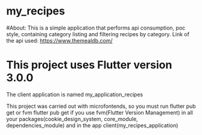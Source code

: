 # my_recipes

#About:
This is a simple application that performs api consumption, poc style, containing category listing and filtering recipes by category.
Link of the api used: https://www.themealdb.com/

# This project uses Flutter version 3.0.0

The client application is named my_application_recipes

This project was carried out with microfontends, so you must run flutter pub get or fvm flutter pub get if you use fvm(Flutter Version Management) in all your packages(cookie_design_system, core_module, dependencies_module) and in the app client(my_recipes_application)
